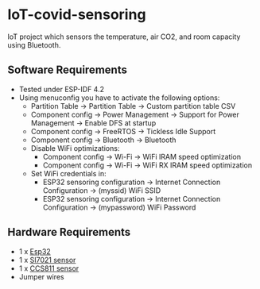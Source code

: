 # IoT-covid-sensoring
IoT project which sensors the temperature, air CO2, and room capacity using Bluetooth.

## Software Requirements
- Tested under ESP-IDF 4.2
- Using menuconfig you have to activate the following options:
    - Partition Table  → Partition Table → Custom partition table CSV
    - Component config → Power Management → Support for Power Management → Enable DFS at startup
    - Component config → FreeRTOS → Tickless Idle Support
    - Component config → Bluetooth → Bluetooth
    - Disable WiFi optimizations:
        - Component config → Wi-Fi → WiFi IRAM speed optimization
        - Component config → Wi-Fi → WiFi RX IRAM speed optimization
    - Set WiFi credentials in:
        - ESP32 sensoring configuration → Internet Connection Configuration → (myssid) WiFi SSID
        - ESP32 sensoring configuration → Internet Connection Configuration → (mypassword) WiFi Password

## Hardware Requirements
- 1 x [Esp32](https://www.espressif.com/en/products/socs/esp32/overview/)
- 1 x [SI7021 sensor](https://www.silabs.com/documents/public/data-sheets/Si7021-A20.pdf/)
- 1 x [CCS811 sensor](https://dfimg.dfrobot.com/nobody/wiki/7334c560756596ba0cf3f1d2102d19dd.pdf/)
- Jumper wires